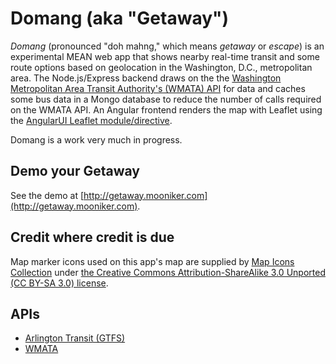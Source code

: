 # Domang (aka "Getaway")

_Domang_ (pronounced "doh mahng," which means _getaway_ or _escape_) is an experimental MEAN web app that shows nearby real-time transit and some route options based on geolocation in the Washington, D.C., metropolitan area. The Node.js/Express backend draws on the the [Washington Metropolitan Area Transit Authority's (WMATA) API](https://developer.wmata.com/) for data and caches some bus data in a Mongo database to reduce the number of calls required on the WMATA API. An Angular frontend renders the map with Leaflet using the [AngularUI Leaflet module/directive](http://angular-ui.github.io/ui-leaflet/).

Domang is a work very much in progress.

## Demo your Getaway

See the demo at [http://getaway.mooniker.com](http://getaway.mooniker.com).

## Credit where credit is due

Map marker icons used on this app's map are supplied by [Map Icons Collection](https://mapicons.mapsmarker.com/) under [the Creative Commons Attribution-ShareAlike 3.0 Unported (CC BY-SA 3.0) license](http://creativecommons.org/licenses/by-sa/3.0/).

## APIs

- [Arlington Transit (GTFS)](http://www.arlingtontransit.com/pages/rider-tools/tools-for-developers/)
- [WMATA](https://developer.wmata.com/)

